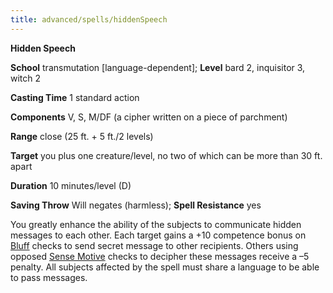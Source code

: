 ```yaml
---
title: advanced/spells/hiddenSpeech
---
```

 **Hidden Speech**

**School** transmutation [language-dependent]; **Level** bard 2, inquisitor 3, witch 2

**Casting Time** 1 standard action

**Components** V, S, M/DF (a cipher written on a piece of parchment)

**Range** close (25 ft. + 5 ft./2 levels)

**Target** you plus one creature/level, no two of which can be more than 30 ft. apart

**Duration** 10 minutes/level (D)

**Saving Throw** Will negates (harmless); **Spell Resistance** yes

You greatly enhance the ability of the subjects to communicate hidden messages to each other. Each target gains a +10 competence bonus on [Bluff](../../skills/bluff.md#_bluff) checks to send secret message to other recipients. Others using opposed [Sense Motive](../../skills/senseMotive.md#_sense-motive) checks to decipher these messages receive a –5 penalty. All subjects affected by the spell must share a language to be able to pass messages.

